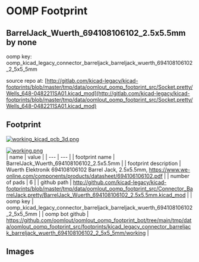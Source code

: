 # OOMP Footprint  
## BarrelJack_Wuerth_694108106102_2.5x5.5mm  by none  
  
oomp key: oomp_kicad_legacy_connector_barreljack_barreljack_wuerth_694108106102_2_5x5_5mm  
  
source repo at: [http://gitlab.com/kicad-legacy/kicad-footprints/blob/master/tmp/data/oomlout_oomp_footprint_src/Socket.pretty/Wells_648-0482211SA01.kicad_mod](http://gitlab.com/kicad-legacy/kicad-footprints/blob/master/tmp/data/oomlout_oomp_footprint_src/Socket.pretty/Wells_648-0482211SA01.kicad_mod)  
## Footprint  
  
[![working_kicad_pcb_3d.png](working_kicad_pcb_3d_600.png)](working_kicad_pcb_3d.png)  
  
[![working.png](working_600.png)](working.png)  
| name | value | 
| --- | --- | 
| footprint name | BarrelJack_Wuerth_694108106102_2.5x5.5mm | 
| footprint description | Wuerth Elektronik 694108106102 Barrel Jack, 2.5x5.5mm, https://www.we-online.com/components/products/datasheet/694106106102.pdf | 
| number of pads | 6 | 
| github path | http://github.com/kicad-legacy/kicad-footprints/blob/master/tmp/data/oomlout_oomp_footprint_src/Connector_BarrelJack.pretty/BarrelJack_Wuerth_694108106102_2.5x5.5mm.kicad_mod | 
| oomp key | oomp_kicad_legacy_connector_barreljack_barreljack_wuerth_694108106102_2_5x5_5mm | 
| oomp bot github | https://github.com/oomlout/oomlout_oomp_footprint_bot/tree/main/tmp/data/oomlout_oomp_footprint_src/footprints/kicad_legacy_connector_barreljack_barreljack_wuerth_694108106102_2_5x5_5mm/working | 
## Images  
